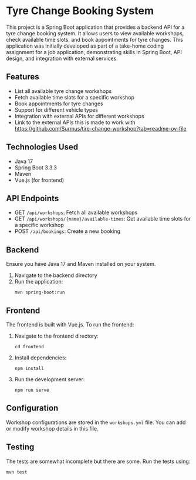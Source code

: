 # Tyre Change Booking System

This project is a Spring Boot application that provides a backend API for a tyre change booking system. It allows users to view available workshops, check available time slots, and book appointments for tyre changes. This application was initially developed as part of a take-home coding assignment for a job application, demonstrating skills in Spring Boot, API design, and integration with external services.

## Features

- List all available tyre change workshops
- Fetch available time slots for a specific workshop
- Book appointments for tyre changes
- Support for different vehicle types
- Integration with external APIs for different workshops
- Link to the external APIs this is made to work with https://github.com/Surmus/tire-change-workshop?tab=readme-ov-file

## Technologies Used

- Java 17
- Spring Boot 3.3.3
- Maven
- Vue.js (for frontend)

## API Endpoints

- GET `/api/workshops`: Fetch all available workshops
- GET `/api/workshops/{name}/available-times`: Get available time slots for a specific workshop
- POST `/api/bookings`: Create a new booking

## Backend

Ensure you have Java 17 and Maven installed on your system.
1. Navigate to the backend directory
2. Run the application: 
    ```
    mvn spring-boot:run
    ```

## Frontend

The frontend is built with Vue.js. To run the frontend:

1. Navigate to the frontend directory:
   ```
   cd frontend
   ```
2. Install dependencies:
   ```
   npm install
   ```
3. Run the development server:
   ```
   npm run serve
   ```

## Configuration

Workshop configurations are stored in the `workshops.yml` file. You can add or modify workshop details in this file.

## Testing
The tests are somewhat incomplete but there are some.
Run the tests using:
```
mvn test
```
